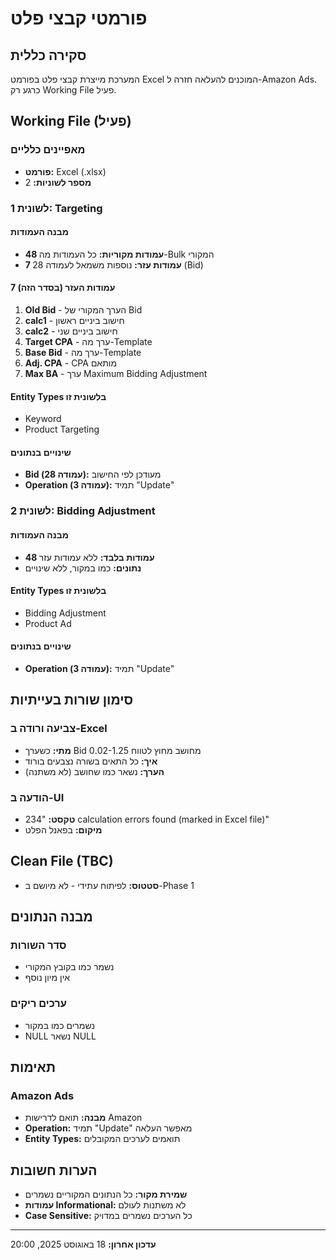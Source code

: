 # פורמטי קבצי פלט

## סקירה כללית

המערכת מייצרת קבצי פלט בפורמט Excel המוכנים להעלאה חזרה ל-Amazon Ads. כרגע רק Working File פעיל.

## Working File (פעיל)

### מאפיינים כלליים
- **פורמט:** Excel (.xlsx)
- **מספר לשוניות:** 2

### לשונית 1: Targeting

#### מבנה העמודות
- **48 עמודות מקוריות:** כל העמודות מה-Bulk המקורי
- **7 עמודות עזר:** נוספות משמאל לעמודה 28 (Bid)

#### 7 עמודות העזר (בסדר הזה)
1. **Old Bid** - הערך המקורי של Bid
2. **calc1** - חישוב ביניים ראשון
3. **calc2** - חישוב ביניים שני
4. **Target CPA** - ערך מה-Template
5. **Base Bid** - ערך מה-Template
6. **Adj. CPA** - CPA מותאם
7. **Max BA** - ערך Maximum Bidding Adjustment

#### Entity Types בלשונית זו
- Keyword
- Product Targeting

#### שינויים בנתונים
- **Bid (עמודה 28):** מעודכן לפי החישוב
- **Operation (עמודה 3):** תמיד "Update"

### לשונית 2: Bidding Adjustment

#### מבנה העמודות
- **48 עמודות בלבד:** ללא עמודות עזר
- **נתונים:** כמו במקור, ללא שינויים

#### Entity Types בלשונית זו
- Bidding Adjustment
- Product Ad

#### שינויים בנתונים
- **Operation (עמודה 3):** תמיד "Update"

## סימון שורות בעייתיות

### צביעה ורודה ב-Excel
- **מתי:** כשערך Bid מחושב מחוץ לטווח 0.02-1.25
- **איך:** כל התאים בשורה נצבעים בורוד
- **הערך:** נשאר כמו שחושב (לא משתנה)

### הודעה ב-UI
- **טקסט:** "234 calculation errors found (marked in Excel file)"
- **מיקום:** בפאנל הפלט

## Clean File (TBC)

- **סטטוס:** לפיתוח עתידי - לא מיושם ב-Phase 1

## מבנה הנתונים

### סדר השורות
- נשמר כמו בקובץ המקורי
- אין מיון נוסף

### ערכים ריקים
- נשמרים כמו במקור
- NULL נשאר NULL

## תאימות

### Amazon Ads
- **מבנה:** תואם לדרישות Amazon
- **Operation:** תמיד "Update" מאפשר העלאה
- **Entity Types:** תואמים לערכים המקובלים

## הערות חשובות

- **שמירת מקור:** כל הנתונים המקוריים נשמרים
- **עמודות Informational:** לא משתנות לעולם
- **Case Sensitive:** כל הערכים נשמרים במדויק

---

**עדכון אחרון:** 18 באוגוסט 2025, 20:00